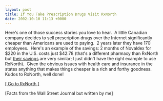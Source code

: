 ```yaml
---
layout: post
title: If You Take Prescription Drugs Visit RxNorth
date: 2002-10-10 11:13 +0000
---
```

<p>Here's one of those success stories you love to hear.&nbsp; A little Canadian company decides to sell prescription drugs over the Internet significantly cheaper than Americans are used to paying.&nbsp; 2 years later they have 170 employees.&nbsp; Here's an example of the savings: 2 months of Novaldex for $220 in the U.S. costs just $42.78 (that's a different pharmacy than RxNorth but <a href="https://web.archive.org/web/20021013031121/http://www.rxnorth.com/our_products/search.php?action=search&amp;alpha=n&amp;keyword=&amp;page=3">their savings</a> are very similar; I just didn't have the right example to use RxNorth).&nbsp; Given the obvious issues with health care and insurance in the states anything that makes things cheaper is a rich and forthy goodness.&nbsp; Kudos to RxNorth, well done!</p>
<p><a href="https://web.archive.org/web/20021013031121/http://www.rxnorth.com/">[ Go to RxNorth ]</a></p>
<p>[Facts from the Wall Street Journal but written by me]</p>